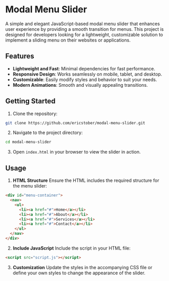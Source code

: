 # Modal Menu Slider

A simple and elegant JavaScript-based modal menu slider that enhances user experience by providing a smooth transition for menus. This project is designed for developers looking for a lightweight, customizable solution to implement a sliding menu on their websites or applications.

## Features

- **Lightweight and Fast**: Minimal dependencies for fast performance.
- **Responsive Design**: Works seamlessly on mobile, tablet, and desktop.
- **Customizable**: Easily modify styles and behavior to suit your needs.
- **Modern Animations**: Smooth and visually appealing transitions.

## Getting Started

1. Clone the repository:

```bash
git clone https://github.com/ericstober/modal-menu-slider.git
```

2. Navigate to the project directory:

```bash
cd modal-menu-slider
```

3. Open `index.html` in your browser to view the slider in action.

## Usage

1. **HTML Structure**
   Ensure the HTML includes the required structure for the menu slider:

```html
<div id="menu-container">
  <nav>
    <ul>
      <li><a href="#">Home</a></li>
      <li><a href="#">About</a></li>
      <li><a href="#">Services</a></li>
      <li><a href="#">Contact</a></li>
    </ul>
  </nav>
</div>
```

2. **Include JavaScript**
   Include the script in your HTML file:

```html
<script src="script.js"></script>
```

3. **Customization**
   Update the styles in the accompanying CSS file or define your own styles to change the appearance of the slider.

